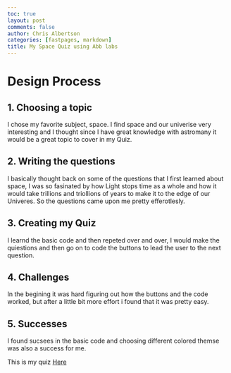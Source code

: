 ```yaml
---
toc: true
layout: post
comments: false
author: Chris Albertson
categories: [fastpages, markdown]
title: My Space Quiz using Abb labs
---
```


# Design Process
## 1. Choosing a topic
I chose my favorite subject, space. I find space and our univerise very interesting and I thought since I have great knowledge with astromany it would be a great topic to cover in my Quiz.

## 2. Writing the questions
I basically thought back on some of the questions that I first learned about space, I was so fasinated by how Light stops time as a whole and how it would take trillions and triollions of years to make it to the edge of our Univeres. So the questions came upon me pretty efferotlesly.

## 3. Creating my Quiz
I learnd the basic code and then repeted over and over, I would make the quiestions and then go on to code the buttons to lead the user to the next question.

## 4. Challenges
In the begining it was hard figuring out how the buttons and the code worked, but after a little bit more effort i found that it was pretty easy.

## 5. Successes
I found sucsees in the basic code and choosing different colored themse was also a success for me.

This is my quiz [Here](https://studio.code.org/projects/applab/_JPWkO2vPS-K5zmRfGV_JRFiWmbn39lHp9imNFH8Z5M)
